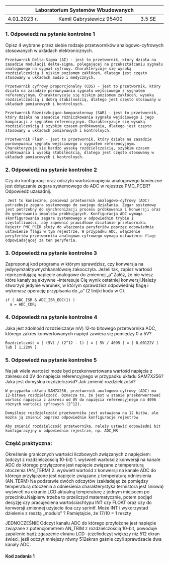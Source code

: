 <h2>
<table>
<thead><tr>
	<th colspan=3> 
	 Laboratorium Systemów Wbudowanych 
	 <img width='1000' height=1> </th>
	</tr>
<thead>
	<tbody>
	<tr><td> 4.01.2023 r. </td><td>Kamil Gabrysiewicz 95400</td><td>3.5 SE</td></tr>
	</tbody>
</table>
</h2>

<h3> 1. Odpowiedź na pytanie kontrolne 1 </h3>
Opisz 4 wybrane przez siebie rodzaje przetworników analogowo-cyfrowych stosowanych w układach elektronicznych.

```
Przetwornik Delta-Sigma (ΔΣ) - jest to przetwornik, który działa na zasadzie modulacji delta-sigma, polegającej na przekształcaniu sygnału analogowego na sygnał cyfrowy. Charakteryzuje się wysoką rozdzielczością i niskim poziomem zakłóceń, dlatego jest często stosowany w układach audio i medycznych.

Przetwornik cyfrowy proporcjonalny (CDS) - jest to przetwornik, który działa na zasadzie porównywania sygnału wejściowego z sygnałem referencyjnym. Charakteryzuje się niskim poziomem zakłóceń, wysoką rozdzielczością i dobrą stabilnością, dlatego jest często stosowany w układach pomiarowych i kontrolnych.

Przetwornik Różniczkująco-komparatorowy (SAR) - jest to przetwornik, który działa na zasadzie różniczkowania sygnału wejściowego i jego komparacji z sygnałem referencyjnym. Charakteryzuje się wysoką rozdzielczością i szybkim czasem próbkowania, dlatego jest często stosowany w układach pomiarowych i kontrolnych.

Przetwornik Flash - jest to przetwornik, który działa na zasadzie porównywania sygnału wejściowego z sygnałem referencyjnym. Charakteryzuje się bardzo wysoką rozdzielczością, szybkim czasem próbkowania i wysoką stabilnością, dlatego jest często stosowany w układach pomiarowych i kontrolnych.
```

<h3> 2. Odpowiedź na pytanie kontrolne 2 </h3>
Czy  do  konfiguracji oraz odczytu wartościnapięcia analogowego konieczne jest dołączanie zegara systemowego do ADC w rejestrze PMC_PCER? Odpowiedź uzasadnij.

```
 Jest to konieczne, ponieważ przetwornik analogowo-cyfrowy (ADC) potrzebuje zegara systemowego do swojego działania. Zegar systemowy jest potrzebny do synchronizacji procesu próbkowania i konwersji oraz do generowania impulsów próbkujących. Konfiguracja ADC wymaga skonfigurowania zegara systemowego w odpowiednim trybie i częstotliwości, aby zapewnić prawidłowe działanie przetwornika. Rejestr PMC_PCER służy do włączenia peryferiów poprzez odpowiednie ustawienie flagi w tym rejestrze. W przypadku ADC, włączenie peryferiów przetwornika analogowo-cyfrowego wymaga ustawienie flagi odpowiadającej za ten peryferia.
```

<h3> 3. Odpowiedź na pytanie kontrolne 3 </h3>
Zaproponuj kod programu w którym sprawdzisz, czy konwersja na jedynymzaktywnychkanałówsię zakooczyła. Jeżeli tak, zapisz wartośd reprezentującą napięcie analogowe do zmiennej „a”.Załóż, że nie wiesz które kanały są aktywne –interesuje Cię wynik ostatniej konwersji.Należy stworzyd jedynie warunek, w którym sprawdzisz odpowiednią flagę i wykonasz operację przypisania do „a” (2 linijki kodu w C).

```
if ( ADC_ISR & ADC_ISR_EOC(1) )
  a = ADC_CDR; 
```

<h3> 4. Odpowiedź na pytanie kontrolne 4 </h3>
Jaka   jest zdolnośd  rozdzielcza(w   mV)   12-to  bitowego  przetwornika  ADC,  którego  zakres konwertowanych napięd zawiera się pomiędzy 0 a 5V?

```
Rozdzielczość = [ (5V) / (2^12 - 1) ] = [ 5V / 4095 ] = [ 0,00122V ] lub [ 1,22mV ]
```

<h3> 5. Odpowiedź na pytanie kontrolne 5 </h3>
Na  jak  wiele wartości może byd przekonwertowana wartośd napięcia z zakresu od 0V do napięcia referencyjnego w przypadku układu SAM7X256? Jaka jest domyślna rozdzielczośd? Jak zmienić rozdzielczośd?

```
W przypadku układu SAM7X256, przetwornik analogowo-cyfrowy (ADC) ma 12-bitową rozdzielczość. Oznacza to, że jest w stanie przekonwertować wartość napięcia z zakresu od 0V do napięcia referencyjnego na 4096 różnych wartości cyfrowych (2^12).

Domyślnie rozdzielczość przetwornika jest ustawiona na 12 bitów, ale można ją zmienić poprzez odpowiednie konfiguracje rejestrów

Aby zmienić rozdzielczość przetwornika, należy ustawić odpowiedni bit konfiguracyjny w odpowiednim rejestrze, np. ADC_MR
```

<h3> Część praktyczna: </h3>
Określenie granicznych wartości liczbowych związanych z napięciem: (odczyt z rozdzielczością 10-bit)
1. wyświetl wartośd z konwersji na kanale ADC do którego przyłączone jest napięcie związane z temperaturą otoczenia (AN_TERM)
2. wyświetl wartośd z konwersji na kanale ADC do którego przyłączone jest napięcie związane z temperaturą odniesienia (AN_TERM)
Na  podstawie  dwóch  odczytów  (zakładając  że  pomiędzy  temperaturą  otoczenia  a  odniesienia charakterystyka termistora jest liniowa) wyświetl na ekranie LCD aktualną temperaturę z jednym miejscem po przecinku.Najpierw trzeba to przeliczyd matematycznie, potem podjąd decyzję czy pracujeciena wartościachtypu INT czy FLOAT oraz czy do konwersji zmiennej użyjecie itoa czy sprintf. Może INT i wykorzystad dzielenie z resztą „modulo” ?
Pamiętajcie, że 17/10 = 1 reszty 

JEDNOCZEŚNIE
Odczyt kanału ADC do którego przyłożone jest napięcie związane  z  potencjometrem  AN_TRIM  z rozdzielczością 10-bit, powoduje zapalenie bądź zgaszenie ekranu LCD –jeżeliodczyt większy niż 512 ekran świeci, jeśli odczyt mniejszy równy 512ekran gaśnie czyli sprawdzacie dwa kanały ADC.

<h4> Kod zadania 1 </h4>

```

```
